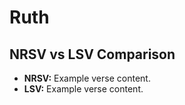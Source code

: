 # Ruth

## NRSV vs LSV Comparison

- **NRSV:** Example verse content.
- **LSV:** Example verse content.
